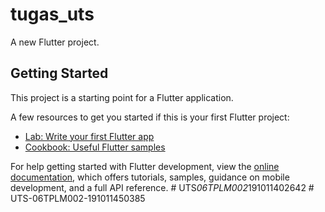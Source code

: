 # tugas_uts

A new Flutter project.

## Getting Started

This project is a starting point for a Flutter application.

A few resources to get you started if this is your first Flutter project:

- [Lab: Write your first Flutter app](https://docs.flutter.dev/get-started/codelab)
- [Cookbook: Useful Flutter samples](https://docs.flutter.dev/cookbook)

For help getting started with Flutter development, view the
[online documentation](https://docs.flutter.dev/), which offers tutorials,
samples, guidance on mobile development, and a full API reference.
#   U T S _ 0 6 T P L M 0 0 2 _ 1 9 1 0 1 1 4 0 2 6 4 2  
 #   U T S - 0 6 T P L M 0 0 2 - 1 9 1 0 1 1 4 5 0 3 8 5  
 